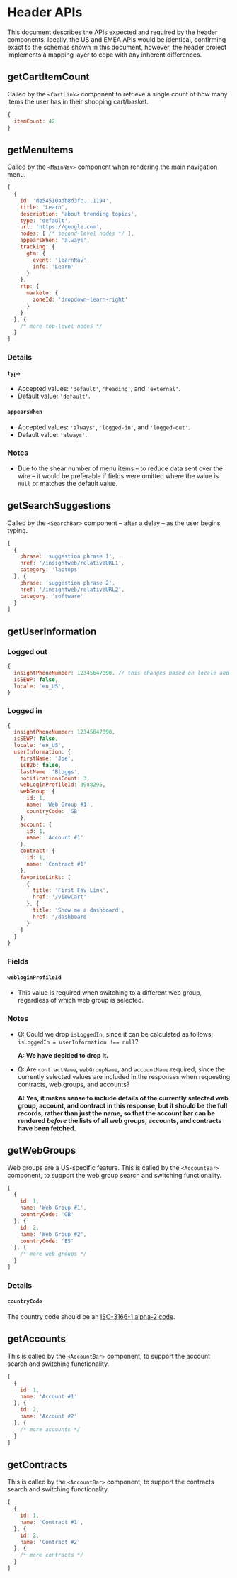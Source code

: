# Header APIs

This document describes the APIs expected and required by the header components. Ideally, the US and EMEA APIs would be identical, confirming exact to the schemas shown in this document, however, the header project implements a mapping layer to cope with any inherent differences.

## getCartItemCount

Called by the `<CartLink>` component to retrieve a single count of how many items the user has in their shopping cart/basket.

```js
{
  itemCount: 42
}
```

## getMenuItems

Called by the `<MainNav>` component when rendering the main navigation menu.

```js
[
  {
    id: 'de54510adb8d3fc...1194',
    title: 'Learn',
    description: 'about trending topics',
    type: 'default',
    url: 'https://google.com',
    nodes: [ /* second-level nodes */ ],
    appearsWhen: 'always',
    tracking: {
      gtm: {
        event: 'learnNav',
        info: 'Learn'
      }
    },
    rtp: {
      marketo: {
        zoneId: 'dropdown-learn-right'
      }
    }
  }, {
    /* more top-level nodes */
  }
]
```

### Details

#### `type`

- Accepted values: `'default'`, `'heading'`, and `'external'`.
- Default value: `'default'`.

#### `appearsWhen`

- Accepted values: `'always'`, `'logged-in'`, and `'logged-out'`.
- Default value: `'always'`.

### Notes

- Due to the shear number of menu items – to reduce data sent over the wire – it would be preferable if fields were omitted where the value is `null` or matches the default value.

## getSearchSuggestions

Called by the `<SearchBar>` component – after a delay – as the user begins typing.

```js
[
  {
    phrase: 'suggestion phrase 1',
    href: '/insightweb/relativeURL1',
    category: 'laptops'
  }, {
    phrase: 'suggestion phrase 2',
    href: '/insightweb/relativeURL2',
    category: 'software'
  }
]
```

## getUserInformation

### Logged out

```js
{
  insightPhoneNumber: 12345647890, // this changes based on locale and isSEWP
  isSEWP: false,
  locale: 'en_US',
}
```

### Logged in

```js
{
  insightPhoneNumber: 12345647890,
  isSEWP: false,
  locale: 'en_US',
  userInformation: {
    firstName: 'Joe',
    isB2b: false,
    lastName: 'Bloggs',
    notificationsCount: 3,
    webLoginProfileId: 3988295,
    webGroup: {
      id: 1,
      name: 'Web Group #1',
      countryCode: 'GB'
    },
    account: {
      id: 1,
      name: 'Account #1'
    },
    contract: {
      id: 1,
      name: 'Contract #1'
    },
    favoriteLinks: [
      {
        title: 'First Fav Link',
        href: '/viewCart'
      }, {
        title: 'Show me a dashboard',
        href: '/dashboard'
      }
    ]
  }
}
```

### Fields

#### `webloginProfileId`

- This value is required when switching to a different web group, regardless of which web group is selected.

### Notes

- Q: Could we drop `isLoggedIn`, since it can be calculated as follows: `isLoggedIn = userInformation !== null`?

  **A: We have decided to drop it.**

- Q: Are `contractName`, `webGroupName`, and `accountName` required, since the currently selected values are included in the responses when requesting contracts, web groups, and accounts?

  **A: Yes, it makes sense to include details of the currently selected web group, account, and contract in this response, but it should be the full records, rather than just the name, so that the account bar can be rendered _before_ the lists of all web groups, accounts, and contracts have been fetched.**

## getWebGroups

Web groups are a US-specific feature. This is called by the `<AccountBar>` component, to support the web group search and switching functionality.

```js
[
  {
    id: 1,
    name: 'Web Group #1',
    countryCode: 'GB'
  }, {
    id: 2,
    name: 'Web Group #2',
    countryCode: 'ES'
  }, {
    /* more web groups */
  }
]
```

### Details

#### `countryCode`

The country code should be an [ISO-3166-1 alpha-2 code](https://en.wikipedia.org/wiki/ISO_3166-1).

## getAccounts

This is called by the `<AccountBar>` component, to support the account search and switching functionality.

```js
[
  {
    id: 1,
    name: 'Account #1'
  }, {
    id: 2,
    name: 'Account #2'
  }, {
    /* more accounts */
  }
]
```

## getContracts

This is called by the `<AccountBar>` component, to support the contracts search and switching functionality.

```js
[
  {
    id: 1,
    name: 'Contract #1',
  }, {
    id: 2,
    name: 'Contract #2'
  }, {
    /* more contracts */
  }
]
```
